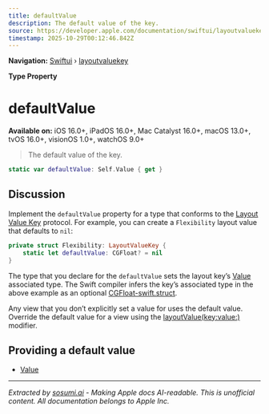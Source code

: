 ```yaml
---
title: defaultValue
description: The default value of the key.
source: https://developer.apple.com/documentation/swiftui/layoutvaluekey/defaultvalue
timestamp: 2025-10-29T00:12:46.842Z
---
```


**Navigation:** [Swiftui](/documentation/swiftui) › [layoutvaluekey](/documentation/swiftui/layoutvaluekey)

**Type Property**

# defaultValue

**Available on:** iOS 16.0+, iPadOS 16.0+, Mac Catalyst 16.0+, macOS 13.0+, tvOS 16.0+, visionOS 1.0+, watchOS 9.0+

> The default value of the key.

```swift
static var defaultValue: Self.Value { get }
```

## Discussion

Implement the `defaultValue` property for a type that conforms to the [Layout Value Key](/documentation/swiftui/layoutvaluekey) protocol. For example, you can create a `Flexibility` layout value that defaults to `nil`:

```swift
private struct Flexibility: LayoutValueKey {
    static let defaultValue: CGFloat? = nil
}
```

The type that you declare for the `defaultValue` sets the layout key’s [Value](/documentation/swiftui/layoutvaluekey/value) associated type. The Swift compiler infers the key’s associated type in the above example as an optional [CGFloat-swift.struct](/documentation/CoreFoundation/CGFloat-swift.struct).

Any view that you don’t explicitly set a value for uses the default value. Override the default value for a view using the [layoutValue(key:value:)](/documentation/swiftui/view/layoutvalue(key:value:)) modifier.

## Providing a default value

- [Value](/documentation/swiftui/layoutvaluekey/value)

---

*Extracted by [sosumi.ai](https://sosumi.ai) - Making Apple docs AI-readable.*
*This is unofficial content. All documentation belongs to Apple Inc.*
